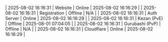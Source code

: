 | 2025-08-02 16:16:31 | Website | Online | 2025-08-02 16:16:29 |
| 2025-08-02 16:16:31 | Registration | Offline | N/A |
| 2025-08-02 16:16:31 | Auth Server | Online | 2025-08-02 16:16:29 |
| 2025-08-02 16:16:31 | Kezan (PvE) | Offline | 2025-08-01 07:04:05 |
| 2025-08-02 16:16:31 | Gurubashi (PvP) | Offline | N/A |
| 2025-08-02 16:16:31 | Cloudflare | Online | 2025-08-02 16:16:29 |
